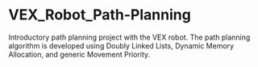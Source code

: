 # VEX_Robot_Path-Planning
Introductory path planning project with the VEX robot. The path planning algorithm is developed using Doubly Linked Lists, Dynamic Memory Allocation, and generic Movement Priority.
